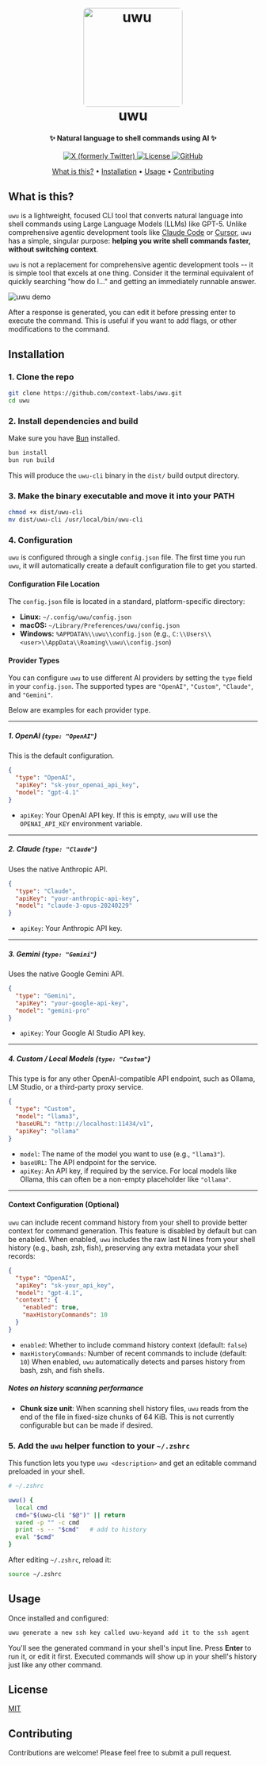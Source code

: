 <h1 align="center">
  <br>
  <a href="https://github.com/context-labs/uwu"><img src="https://raw.githubusercontent.com/context-labs/uwu/main/assets/uwu.jpg" alt="uwu" width="200" style="border-radius:8px;"></a>
   <br>
  uwu
  <br>
</h1>

<h4 align="center">✨ Natural language to shell commands using AI ✨</h4>

<p align="center">
  <a href="https://x.com/inference_net">
    <img alt="X (formerly Twitter)" src="https://img.shields.io/badge/X-@inference.net-1DA1F2?style=flat&logo=x&logoColor=white" />
  </a>
  <a href="https://opensource.org/licenses/MIT">
    <img alt="License" src="https://img.shields.io/badge/License-MIT-yellow.svg" />
  </a>
  <a href="https://github.com/context-labs/uwu">
    <img alt="GitHub" src="https://img.shields.io/github/stars/context-labs/uwu?style=social" />
  </a>
  
</p>

<p align="center">
  <a href="#what-is-this">What is this?</a> •
  <a href="#installation">Installation</a> •
  <a href="#usage">Usage</a> •
  <a href="#contributing">Contributing</a>
</p>

## What is this?

`uwu` is a lightweight, focused CLI tool that converts natural language into shell commands using Large Language Models (LLMs) like GPT-5. Unlike comprehensive agentic development tools like [Claude Code](https://www.anthropic.com/claude-code) or [Cursor](https://cursor.com), `uwu` has a simple, singular purpose: **helping you write shell commands faster, without switching context**.

`uwu` is not a replacement for comprehensive agentic development tools -- it is simple tool that excels at one thing. Consider it the terminal equivalent of quickly searching "how do I..." and getting an immediately runnable answer.

![uwu demo](https://raw.githubusercontent.com/context-labs/uwu/main/assets/uwu.gif)

After a response is generated, you can edit it before pressing enter to execute the command. This is useful if you want to add flags, or other modifications to the command.

## Installation

### 1. Clone the repo

```bash
git clone https://github.com/context-labs/uwu.git
cd uwu
```

### 2. Install dependencies and build

Make sure you have [Bun](https://bun.sh) installed.

```bash
bun install
bun run build
```

This will produce the `uwu-cli` binary in the `dist/` build output directory.

### 3. Make the binary executable and move it into your PATH

```bash
chmod +x dist/uwu-cli
mv dist/uwu-cli /usr/local/bin/uwu-cli
```

### 4. Configuration

`uwu` is configured through a single `config.json` file. The first time you run `uwu`, it will automatically create a default configuration file to get you started.

#### Configuration File Location

The `config.json` file is located in a standard, platform-specific directory:

- **Linux:** `~/.config/uwu/config.json`
- **macOS:** `~/Library/Preferences/uwu/config.json`
- **Windows:** `%APPDATA%\\uwu\\config.json` (e.g., `C:\\Users\\<user>\\AppData\\Roaming\\uwu\\config.json`)

#### Provider Types

You can configure `uwu` to use different AI providers by setting the `type` field in your `config.json`. The supported types are `"OpenAI"`, `"Custom"`, `"Claude"`, and `"Gemini"`.

Below are examples for each provider type.

---

##### **1. OpenAI (`type: "OpenAI"`)**

This is the default configuration.

```json
{
  "type": "OpenAI",
  "apiKey": "sk-your_openai_api_key",
  "model": "gpt-4.1"
}
```

- `apiKey`: Your OpenAI API key. If this is empty, `uwu` will use the `OPENAI_API_KEY` environment variable.

---

##### **2. Claude (`type: "Claude"`)**

Uses the native Anthropic API.

```json
{
  "type": "Claude",
  "apiKey": "your-anthropic-api-key",
  "model": "claude-3-opus-20240229"
}
```

- `apiKey`: Your Anthropic API key.

---

##### **3. Gemini (`type: "Gemini"`)**

Uses the native Google Gemini API.

```json
{
  "type": "Gemini",
  "apiKey": "your-google-api-key",
  "model": "gemini-pro"
}
```

- `apiKey`: Your Google AI Studio API key.

---

##### **4. Custom / Local Models (`type: "Custom"`)**

This type is for any other OpenAI-compatible API endpoint, such as Ollama, LM Studio, or a third-party proxy service.

```json
{
  "type": "Custom",
  "model": "llama3",
  "baseURL": "http://localhost:11434/v1",
  "apiKey": "ollama"
}
```

- `model`: The name of the model you want to use (e.g., `"llama3"`).
- `baseURL`: The API endpoint for the service.
- `apiKey`: An API key, if required by the service. For local models like Ollama, this can often be a non-empty placeholder like `"ollama"`.

---

#### Context Configuration (Optional)

`uwu` can include recent command history from your shell to provide better context for command generation. This feature is disabled by default but can be enabled. When enabled, `uwu` includes the raw last N lines from your shell history (e.g., bash, zsh, fish), preserving any extra metadata your shell records:

```json
{
  "type": "OpenAI",
  "apiKey": "sk-your_api_key",
  "model": "gpt-4.1",
  "context": {
    "enabled": true,
    "maxHistoryCommands": 10
  }
}
```

- `enabled`: Whether to include command history context (default: `false`)
- `maxHistoryCommands`: Number of recent commands to include (default: `10`)
  When enabled, `uwu` automatically detects and parses history from bash, zsh, and fish shells.

##### Notes on history scanning performance

- **Chunk size unit**: When scanning shell history files, `uwu` reads from the end of the file in fixed-size chunks of 64 KiB. This is not currently configurable but can be made if desired.

### 5. Add the `uwu` helper function to your `~/.zshrc`

This function lets you type `uwu <description>` and get an editable command preloaded in your shell.

```zsh
# ~/.zshrc

uwu() {
  local cmd
  cmd="$(uwu-cli "$@")" || return
  vared -p "" -c cmd
  print -s -- "$cmd"   # add to history
  eval "$cmd"
}
```

After editing `~/.zshrc`, reload it:

```bash
source ~/.zshrc
```

## Usage

Once installed and configured:

```bash
uwu generate a new ssh key called uwu-keyand add it to the ssh agent
```

You'll see the generated command in your shell's input line. Press **Enter** to run it, or edit it first. Executed commands will show up in your shell's history just like any other command.

## License

[MIT](LICENSE)

## Contributing

Contributions are welcome! Please feel free to submit a pull request.

